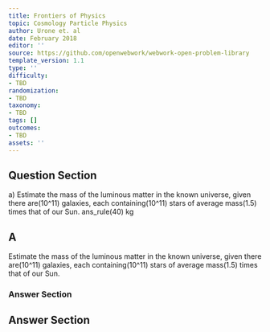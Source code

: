 ```yaml
---
title: Frontiers of Physics
topic: Cosmology Particle Physics
author: Urone et. al
date: February 2018
editor: ''
source: https://github.com/openwebwork/webwork-open-problem-library
template_version: 1.1
type: ''
difficulty:
- TBD
randomization:
- TBD
taxonomy:
- TBD
tags: []
outcomes:
- TBD
assets: ''
---
```


## Question Section 

a) Estimate the mass of the luminous matter in the known universe, given there are(10^11) galaxies, each containing(10^11) stars of average mass(1.5) times that of our Sun.
ans_rule(40) kg

## A
Estimate the mass of the luminous matter in the known universe, given there are(10^11) galaxies, each containing(10^11) stars of average mass(1.5) times that of our Sun.
### Answer Section


## Answer Section

